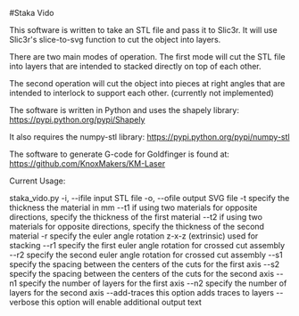 #Staka Vido

This software is written to take an STL file and pass it to Slic3r.
It will use Slic3r's slice-to-svg function to cut the object into layers.

There are two main modes of operation.  The first mode will cut the STL file into layers that are intended to stacked directly on top of each other.

The second operation will cut the object into pieces at right angles that are intended to interlock to support each other.  (currently not implemented)

The software is written in Python and uses the shapely library:
  https://pypi.python.org/pypi/Shapely

It also requires the numpy-stl library:
  https://pypi.python.org/pypi/numpy-stl

The software to generate G-code for Goldfinger is found at:
  https://github.com/KnoxMakers/KM-Laser

Current Usage:

staka_vido.py
   -i, --ifile input STL file
   -o, --ofile output SVG file
   -t specify the thickness the material in mm
   --t1 if using two materials for opposite directions, specify the thickness of the first material
   --t2 if using two materials for opposite directions, specify the thickness of the second material
   -r specify the euler angle rotation z-x-z (extrinsic) used for stacking
   --r1 specify the first euler angle rotation for crossed cut assembly
   --r2 specify the second euler angle rotation for crossed cut assembly
   --s1 specify the spacing between the centers of the cuts for the first axis
   --s2 specify the spacing between the centers of the cuts for the second axis
   --n1 specify the number of layers for the first axis
   --n2 specify the number of layers for the second axis
   --add-traces this option adds traces to layers
   --verbose this option will enable additional output text
